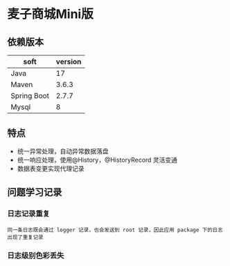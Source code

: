 # 麦子商城Mini版

## 依赖版本

| soft        | version |
|-------------|---------|
| Java        | 17      |
| Maven       | 3.6.3   |
| Spring Boot | 2.7.7   |
| Mysql       | 8       |



## 特点
- 统一异常处理，自动异常数据落盘
- 统一响应处理，使用@History，@HistoryRecord 灵活变通
- 数据表变更实现代理记录


## 问题学习记录
### 日志记录重复
```
同一条日志既会通过 logger 记录，也会发送到 root 记录，因此应用 package 下的日志出现了重复记录
```
### 日志级别色彩丢失
```

```
